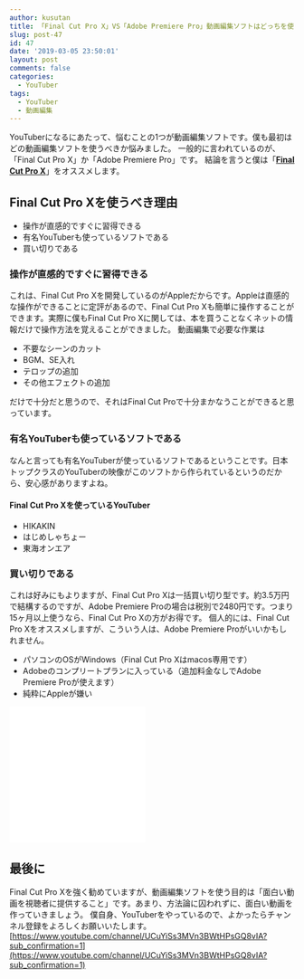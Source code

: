 ```yaml
---
author: kusutan
title: 「Final Cut Pro X」VS「Adobe Premiere Pro」動画編集ソフトはどっちを使うべき？
slug: post-47
id: 47
date: '2019-03-05 23:50:01'
layout: post
comments: false
categories:
  - YouTuber
tags:
  - YouTuber
  - 動画編集
---
```


YouTuberになるにあたって、悩むことの1つが動画編集ソフトです。僕も最初はどの動画編集ソフトを使うべきか悩みました。 一般的に言われているのが、「Final Cut Pro X」か「Adobe Premiere Pro」です。 結論を言うと僕は「[**Final Cut Pro X**](https://www.apple.com/jp/final-cut-pro/)」をオススメします。

## Final Cut Pro Xを使うべき理由

*   操作が直感的ですぐに習得できる
*   有名YouTuberも使っているソフトである
*   買い切りである

### 操作が直感的ですぐに習得できる

これは、Final Cut Pro Xを開発しているのがAppleだからです。Appleは直感的な操作ができることに定評があるので、Final Cut Pro Xも簡単に操作することができます。実際に僕もFinal Cut Pro Xに関しては、本を買うことなくネットの情報だけで操作方法を覚えることができました。 動画編集で必要な作業は

*   不要なシーンのカット
*   BGM、SE入れ
*   テロップの追加
*   その他エフェクトの追加

だけで十分だと思うので、それはFinal Cut Proで十分まかなうことができると思っています。

### 有名YouTuberも使っているソフトである

なんと言っても有名YouTuberが使っているソフトであるということです。日本トップクラスのYouTuberの映像がこのソフトから作られているというのだから、安心感がありますよね。

#### Final Cut Pro Xを使っているYouTuber

*   HIKAKIN
*   はじめしゃちょー
*   東海オンエア

### 買い切りである

これは好みにもよりますが、Final Cut Pro Xは一括買い切り型です。約3.5万円で結構するのですが、Adobe Premiere Proの場合は税別で2480円です。つまり15ヶ月以上使うなら、Final Cut Pro Xの方がお得です。 個人的には、Final Cut Pro Xをオススメしますが、こういう人は、Adobe Premiere Proがいいかもしれません。

*   パソコンのOSがWindows（Final Cut Pro Xはmacos専用です）
*   Adobeのコンプリートプランに入っている（追加料金なしでAdobe Premiere Proが使えます）
*   純粋にAppleが嫌い

<div><iframe style="width:120px;height:240px;" marginwidth="0" marginheight="0" scrolling="no" frameborder="0" src="//rcm-fe.amazon-adsystem.com/e/cm?lt1=_blank&amp;bc1=000000&amp;IS2=1&amp;bg1=FFFFFF&amp;fc1=000000&amp;lc1=0000FF&amp;t=ntask19-22&amp;language=ja_JP&amp;o=9&amp;p=8&amp;l=as4&amp;m=amazon&amp;f=ifr&amp;ref=as_ss_li_til&amp;asins=B07FNQJ22H&amp;linkId=4d768f9d81211435b740c9ee6acaa056"></iframe><iframe style="width:120px;height:240px;" marginwidth="0" marginheight="0" scrolling="no" frameborder="0" src="//rcm-fe.amazon-adsystem.com/e/cm?lt1=_blank&amp;bc1=000000&amp;IS2=1&amp;bg1=FFFFFF&amp;fc1=000000&amp;lc1=0000FF&amp;t=ntask19-22&amp;language=ja_JP&amp;o=9&amp;p=8&amp;l=as4&amp;m=amazon&amp;f=ifr&amp;ref=as_ss_li_til&amp;asins=4800712009&amp;linkId=dac44f8ace8dad5bb0d4606330672ad1"></iframe></div>

## 最後に

Final Cut Pro Xを強く勧めていますが、動画編集ソフトを使う目的は「面白い動画を視聴者に提供すること」です。あまり、方法論に囚われずに、面白い動画を作っていきましょう。 僕自身、YouTuberをやっているので、よかったらチャンネル登録をよろしくお願いいたします。 [https://www.youtube.com/channel/UCuYiSs3MVn3BWtHPsGQ8vIA?sub_confirmation=1](https://www.youtube.com/channel/UCuYiSs3MVn3BWtHPsGQ8vIA?sub_confirmation=1)